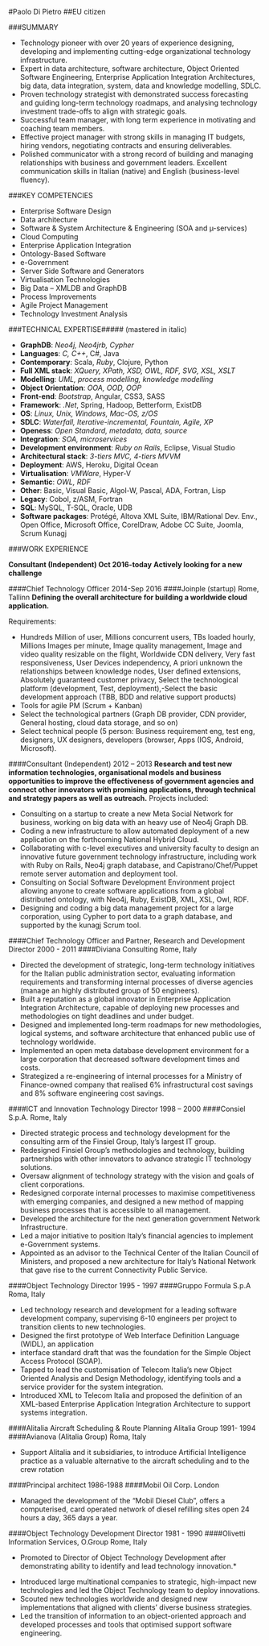 #Paolo Di Pietro
##EU citizen

###SUMMARY
-	Technology pioneer with over 20 years of experience designing, developing and implementing cutting-edge organizational technology infrastructure.
-	Expert in data architecture, software architecture, Object Oriented Software Engineering, Enterprise Application Integration Architectures, big data, data integration, system, data and knowledge modelling, SDLC. 
-	Proven technology strategist with demonstrated success forecasting and guiding long-term technology roadmaps, and analysing technology investment trade-offs to align with strategic goals.
-	Successful team manager, with long term experience in motivating and coaching team members.
-	Effective project manager with strong skills in managing IT budgets, hiring vendors, negotiating contracts and ensuring deliverables. 
-	Polished communicator with a strong record of building and managing relationships with business and government leaders. Excellent communication skills in Italian (native) and English (business-level fluency).

###KEY COMPETENCIES
 
- Enterprise Software Design
-	Data architecture
-	Software & System Architecture & Engineering
      (SOA and µ-services)
-	Cloud Computing
-	Enterprise Application Integration
-	Ontology-Based Software 
-	e-Government
-	Server Side Software and Generators
-	Virtualisation Technologies
-	Big Data – XMLDB and GraphDB
-	Process Improvements
-	Agile Project Management
-	Technology Investment Analysis

###TECHNICAL EXPERTISE##### (mastered in italic)
 
- **GraphDB**: *Neo4j, Neo4jrb, Cypher*
- **Languages**: *C, C++*, C#, Java 
- **Contemporary**: Scala, *Ruby*, Clojure, Python 
- **Full XML stack**: *XQuery, XPath, XSD, OWL, RDF, SVG, XSL, XSLT* 
- **Modelling**: *UML, process modelling, knowledge modelling* 
- **Object Orientation**: *OOA, OOD, OOP* 
- **Front-end**: *Bootstrap*, Angular, CSS3, SASS 
- **Framework**: *.Net*, Spring, Hadoop, Betterform, ExistDB 
- **OS**: *Linux, Unix, Windows, Mac-OS, z/OS* 
- **SDLC**:  *Waterfall, Iterative-incremental, Fountain, Agile, XP*
- **Openess**: *Open Standard, metadata, data, source*
- **Integration**: *SOA, microservices*
- **Development environment**: *Ruby on Rails*, Eclipse, Visual Studio
- **Architectural stack**: *3-tiers MVC, 4-tiers MVVM*
- **Deployment**: AWS, Heroku, Digital Ocean
- **Virtualisation**: *VMWare*, Hyper-V
- **Semantic**: *OWL, RDF* 
- **Other**: Basic, Visual Basic, Algol-W, Pascal, ADA, Fortran, Lisp
- **Legacy**: Cobol, z/ASM, Fortran
- **SQL**: MySQL, T-SQL, Oracle, UDB
- **Software packages**: Protégé, Altova XML Suite, IBM/Rational Dev. Env., Open Office, Microsoft Office, CorelDraw, Adobe CC Suite, Joomla, Scrum Kunagj

###WORK EXPERIENCE

**Consultant (Independent)	Oct 2016-today**
**Actively looking for a new challenge**

####Chief Technology Officer	2014-Sep 2016
####Joinple (startup)	Rome, Tallinn
**Defining the overall architecture for building a worldwide cloud application.**

Requirements:
-	Hundreds Million of user, Millions concurrent users, TBs loaded hourly, Millions Images per minute, Image quality management, Image and video quality resizable on the flight, Worldwide CDN delivery, Very fast responsiveness, User Devices independency, A priori unknown the relationships between knowledge nodes, User defined extensions, Absolutely guaranteed customer privacy, Select the technological platform (development, Test, deployment),-Select the basic development approach (TBB, BDD and relative support products)
-	Tools for agile PM (Scrum + Kanban)
-	Select the technological partners (Graph DB provider, CDN provider, General hosting, cloud data storage, and so on)
-	Select technical people (5 person: Business requirement eng, test eng, designers, UX designers, developers (browser, Apps (IOS, Android, Microsoft).

####Consultant (Independent)	2012 – 2013
**Research and test new information technologies, organisational models and business opportunities to improve the effectiveness of government agencies and connect other innovators with promising applications, through technical and strategy papers as well as outreach.**
Projects included:
-	Consulting on a startup to create a new Meta Social Network for business, working on big data with an heavy use of Neo4j Graph DB.
-	Coding a new infrastructure to allow automated deployment of a new application on the forthcoming National Hybrid Cloud.
-	Collaborating with c-level executives and university faculty to design an innovative future government technology infrastructure, including work with Ruby on Rails, Neo4j graph database, and Capistrano/Chef/Puppet remote server automation and deployment tool. 
-	Consulting on Social Software Development Environment project allowing anyone to create software applications from a global distributed ontology, with Neo4j, Ruby, ExistDB, XML, XSL, Owl, RDF.
-	Designing and coding a big data management project for a large corporation, using Cypher to port data to a graph database, and supported by the kunagj Scrum tool. 

####Chief Technology Officer and Partner, Research and Development Director	2000 - 2011
####Diviana Consulting	Rome, Italy
-	Directed the development of strategic, long-term technology initiatives for the Italian public administration sector, evaluating information requirements and transforming internal processes of diverse agencies (manage an highly distributed group of 50 engineers). 
-	Built a reputation as a global innovator in Enterprise Application Integration Architecture, capable of deploying new processes and methodologies on tight deadlines and under budget. 
-	Designed and implemented long-term roadmaps for new methodologies, logical systems, and software architecture that enhanced public use of technology worldwide. 
-	Implemented an open meta database development environment for a large corporation that decreased software development times and costs. 
-	Strategized a re-engineering of internal processes for a Ministry of Finance-owned company that realised 6% infrastructural cost savings and 8% software engineering cost savings. 

####ICT and Innovation Technology Director	1998 – 2000
####Consiel S.p.A.	Rome, Italy
-	Directed strategic process and technology development for the consulting arm of the Finsiel Group, Italy’s largest IT group. 
-	Redesigned Finsiel Group’s methodologies and technology, building partnerships with other innovators to advance strategic IT technology solutions.
-	Oversaw alignment of technology strategy with the vision and goals of client corporations. 
-	Redesigned corporate internal processes to maximise competitiveness with emerging companies, and designed a new method of mapping business processes that is accessible to all management.
-	Developed the architecture for the next generation government Network Infrastructure.
-	Led a major initiative to position Italy’s financial agencies to implement e-Government systems. 
-	Appointed as an advisor to the Technical Center of the Italian Council of Ministers, and proposed a new architecture for Italy’s National Network that gave rise to the current Connectivity Public Service. 

####Object Technology Director	1995 - 1997
####Gruppo Formula S.p.A	Roma, Italy
-	Led technology research and development for a leading software development company, supervising 6-10 engineers per project to transition clients to new technologies.
-	Designed the first prototype of Web Interface Definition Language (WIDL), an application 
-	interface standard draft that was the foundation for the Simple Object Access Protocol (SOAP). 
-	Tapped to lead the customisation of Telecom Italia’s new Object Oriented Analysis and Design Methodology, identifying tools and a service provider for the system integration. 
-	Introduced XML to Telecom Italia and proposed the definition of an XML-based Enterprise Application Integration Architecture to support systems integration.

####Alitalia Aircraft Scheduling & Route Planning Alitalia Group	1991- 1994
####Avianova (Alitalia Group)	Roma, Italy
-	Support Alitalia and it subsidiaries, to introduce Artificial Intelligence practice as a valuable alternative to the aircraft scheduling and to the crew rotation

####Principal architect	1986-1988
####Mobil Oil Corp.	London
-	Managed the development of the “Mobil Diesel Club”, offers a computerised, card operated network of diesel refilling sites open 24 hours a day, 365 days a year. 

####Object Technology Development Director	1981 - 1990
####Olivetti Information Services, O.Group	Rome, Italy
*	Promoted to Director of Object Technology Development after demonstrating ability to identify and lead technology innovation.*
-	Introduced large multinational companies to strategic, high-impact new technologies and led the Object Technology team to deploy innovations.  
-	Scouted new technologies worldwide and designed new implementations that aligned with clients’ diverse business strategies. 
-	Led the transition of information to an object-oriented approach and developed processes and tools that optimised support software engineering. 
